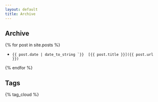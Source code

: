 ```yaml
---
layout: default
title: Archive
---
```


## Archive

{% for post in site.posts %}
*     {{ post.date | date_to_string `}}  [{{ post.title }}]({{ post.url }})
{% endfor %}

## Tags

{% tag_cloud %}

